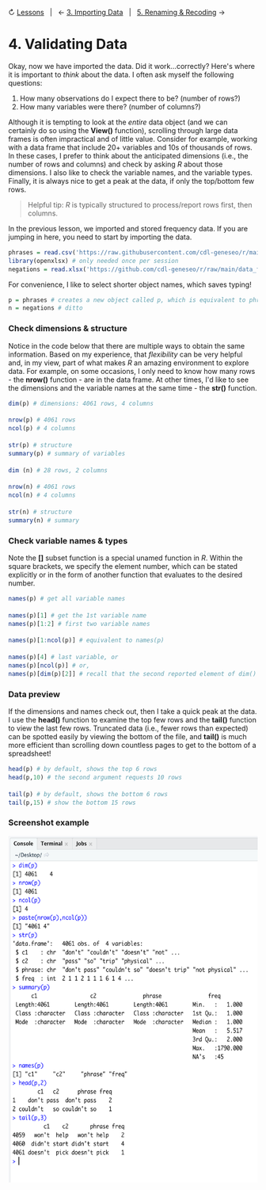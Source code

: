 ↻ [Lessons](../README.md#lessons)&nbsp;&nbsp;&nbsp;|&nbsp;&nbsp;&nbsp;← [3. Importing Data](03-importing-data.md)&nbsp;&nbsp;&nbsp;|&nbsp;&nbsp;&nbsp;[5. Renaming & Recoding](05-renaming-recoding-data.md) →

# 4. Validating Data

Okay, now we have imported the data. Did it work...correctly? Here's where it is important to *think* about the data. I often ask myself the following questions:

1. How many observations do I expect there to be? (number of rows?)
2. How many variables were there? (number of columns?)

Although it is tempting to look at the *entire* data object (and we can certainly do so using the **View()** function), scrolling through large data frames is often impractical and of little value. Consider for example, working with a data frame that include 20+ variables and 10s of thousands of rows. In these cases, I prefer to think about the anticipated dimensions (i.e., the number of rows and columns) and check by asking *R* about those dimensions. I also like to check the variable names, and the variable types. Finally, it is always nice to get a peak at the data, if only the top/bottom few rows.

> Helpful tip: *R* is typically structured to process/report rows first, then columns.

In the previous lesson, we imported and stored frequency data. If you are jumping in here, you need to start by importing the data.

```r
phrases = read.csv('https://raw.githubusercontent.com/cdl-geneseo/r/main/data_files/phrases.csv')
library(openxlsx) # only needed once per session
negations = read.xlsx('https://github.com/cdl-geneseo/r/raw/main/data_files/negations.xlsx')
```

For convenience, I like to select shorter object names, which saves typing!

```r
p = phrases # creates a new object called p, which is equivalent to phrases
n = negations # ditto
```

### Check dimensions & structure

Notice in the code below that there are multiple ways to obtain the same information. Based on my experience, that *flexibility* can be very helpful and, in my view, part of what makes *R* an amazing environment to explore data. For example, on some occasions, I only need to know how many rows - the **nrow()** function - are in the data frame. At other times, I'd like to see the dimensions and the variable names at the same time - the **str()** function.

```r
dim(p) # dimensions: 4061 rows, 4 columns

nrow(p) # 4061 rows
ncol(p) # 4 columns

str(p) # structure
summary(p) # summary of variables

dim (n) # 28 rows, 2 columns

nrow(n) # 4061 rows
ncol(n) # 4 columns

str(n) # structure
summary(n) # summary
```

### Check variable names & types

Note the **[]** subset function is a special unamed function in *R*. Within the square brackets, we specify the element number, which can be stated explicitly or in the form of another function that evaluates to the desired number.

```r
names(p) # get all variable names

names(p)[1] # get the 1st variable name
names(p)[1:2] # first two variable names

names(p)[1:ncol(p)] # equivalent to names(p)

names(p)[4] # last variable, or
names(p)[ncol(p)] # or,
names(p)[dim(p)[2]] # recall that the second reported element of dim() is the number of columns

```

### Data preview

If the dimensions and names check out, then I take a quick peak at the data. I use the **head()** function to examine the top few rows and the **tail()** function to view the last few rows. Truncated data (i.e., fewer rows than expected) can be spotted easily by viewing the bottom of the file, and **tail()** is much more efficient than scrolling down countless pages to get to the bottom of a spreadsheet!

```r
head(p) # by default, shows the top 6 rows
head(p,10) # the second argument requests 10 rows

tail(p) # by default, shows the bottom 6 rows
tail(p,15) # show the bottom 15 rows
```

### Screenshot example

<img src="https://github.com/cdl-geneseo/r/blob/main/images/console2.png" height="700">